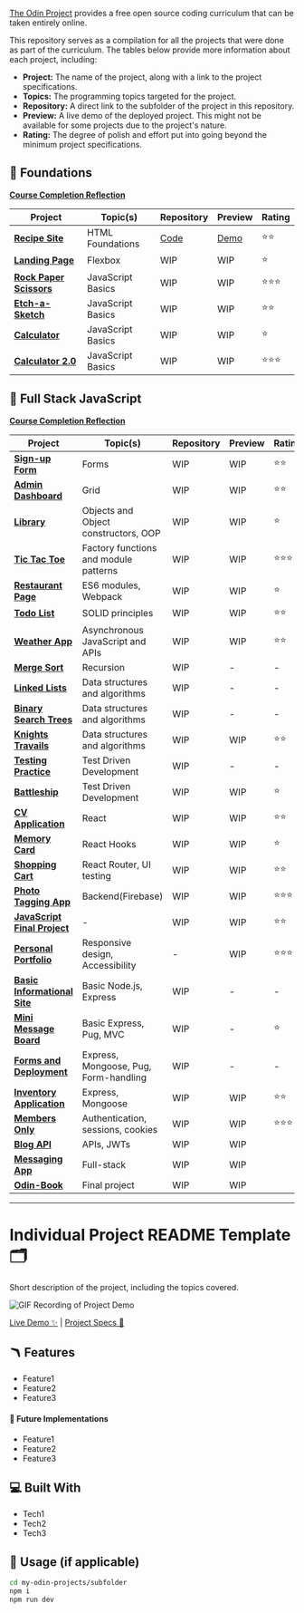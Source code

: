 [The Odin Project](https://www.theodinproject.com/) provides a free open source coding curriculum that can be taken entirely online.

This repository serves as a compilation for all the projects that were done as part of the curriculum. The tables below provide more information about each project, including:

- **Project:** The name of the project, along with a link to the project specifications.
- **Topics:** The programming topics targeted for the project.
- **Repository:** A direct link to the subfolder of the project in this repository.
- **Preview:** A live demo of the deployed project. This might not be available for some projects due to the project's nature.
- **Rating:** The degree of polish and effort put into going beyond the minimum project specifications.

## 🎈 Foundations

[**Course Completion Reflection**](#)

| Project                      | Topic(s)          | Repository | Preview   | Rating |
| ---------------------------- | ----------------- | ---------- | --------- | ------ |
| [**Recipe Site**](#)         | HTML Foundations  | [Code](#)  | [Demo](#) | ⭐⭐   |
| [**Landing Page**](#)        | Flexbox           | WIP        | WIP       | ⭐     |
| [**Rock Paper Scissors**](#) | JavaScript Basics | WIP        | WIP       | ⭐⭐⭐ |
| [**Etch-a-Sketch**](#)       | JavaScript Basics | WIP        | WIP       | ⭐⭐   |
| [**Calculator**](#)          | JavaScript Basics | WIP        | WIP       | ⭐     |
| [**Calculator 2.0**](#)      | JavaScript Basics | WIP        | WIP       | ⭐⭐⭐ |

## 🚀 Full Stack JavaScript

[**Course Completion Reflection**](#)

| Project                           | Topic(s)                              | Repository | Preview | Rating |
| --------------------------------- | ------------------------------------- | ---------- | ------- | ------ |
| [**Sign-up Form**](#)             | Forms                                 | WIP        | WIP     | ⭐⭐   |
| [**Admin Dashboard**](#)          | Grid                                  | WIP        | WIP     | ⭐⭐   |
| [**Library**](#)                  | Objects and Object constructors, OOP  | WIP        | WIP     | ⭐     |
| [**Tic Tac Toe**](#)              | Factory functions and module patterns | WIP        | WIP     | ⭐⭐⭐ |
| [**Restaurant Page**](#)          | ES6 modules, Webpack                  | WIP        | WIP     | ⭐     |
| [**Todo List**](#)                | SOLID principles                      | WIP        | WIP     | ⭐⭐   |
| [**Weather App**](#)              | Asynchronous JavaScript and APIs      | WIP        | WIP     | ⭐⭐   |
| [**Merge Sort**](#)               | Recursion                             | WIP        | -       | -      |
| [**Linked Lists**](#)             | Data structures and algorithms        | WIP        | -       | -      |
| [**Binary Search Trees**](#)      | Data structures and algorithms        | WIP        | -       | -      |
| [**Knights Travails**](#)         | Data structures and algorithms        | WIP        | WIP     | ⭐⭐   |
| [**Testing Practice**](#)         | Test Driven Development               | WIP        | -       | -      |
| [**Battleship**](#)               | Test Driven Development               | WIP        | WIP     | ⭐     |
| [**CV Application**](#)           | React                                 | WIP        | WIP     | ⭐⭐   |
| [**Memory Card**](#)              | React Hooks                           | WIP        | WIP     | ⭐     |
| [**Shopping Cart**](#)            | React Router, UI testing              | WIP        | WIP     | ⭐⭐   |
| [**Photo Tagging App**](#)        | Backend(Firebase)                     | WIP        | WIP     | ⭐⭐⭐ |
| [**JavaScript Final Project**](#) | -                                     | WIP        | WIP     | ⭐⭐   |
| [**Personal Portfolio**](#)       | Responsive design, Accessibility      | -          | WIP     | ⭐⭐⭐ |
| [**Basic Informational Site**](#) | Basic Node.js, Express                | WIP        | -       | -      |
| [**Mini Message Board**](#)       | Basic Express, Pug, MVC               | WIP        | -       | ⭐     |
| [**Forms and Deployment**](#)     | Express, Mongoose, Pug, Form-handling | WIP        | -       | -      |
| [**Inventory Application**](#)    | Express, Mongoose                     | WIP        | WIP     | ⭐⭐   |
| [**Members Only**](#)             | Authentication, sessions, cookies     | WIP        | WIP     | ⭐⭐⭐ |
| [**Blog API**](#)                 | APIs, JWTs                            | WIP        | WIP     |        |
| [**Messaging App**](#)            | Full-stack                            | WIP        | WIP     |        |
| [**Odin-Book**](#)                | Final project                         | WIP        | WIP     |        |

---

# Individual Project README Template 🗂️

Short description of the project, including the topics covered.

![GIF Recording of Project Demo](basic-info-site.gif)

[Live Demo ✨](#) |
[Project Specs 📝](#)

## 🪃 Features

- Feature1
- Feature2
- Feature3

#### 🧭 Future Implementations

- Feature1
- Feature2
- Feature3

## 💻 Built With

- Tech1
- Tech2
- Tech3

## 🚨 Usage (if applicable)

```bash
cd my-odin-projects/subfolder
npm i
npm run dev
```
